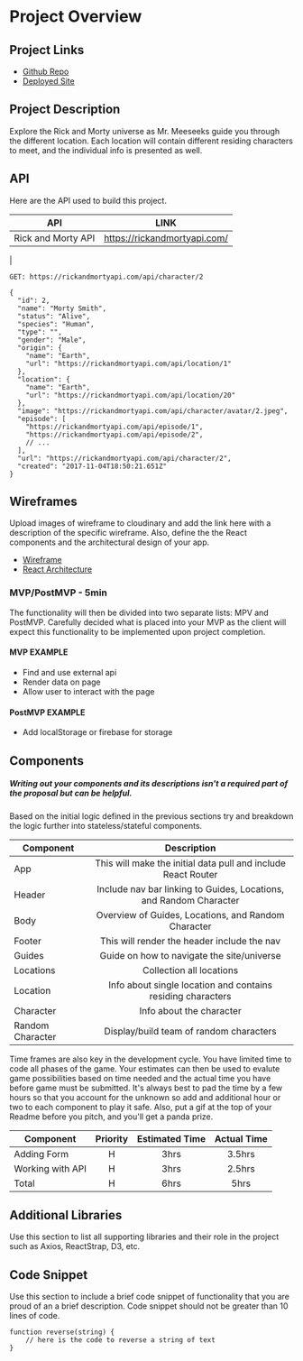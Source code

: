 # Project Overview

## Project Links

- [Github Repo](https://github.com/philaung96/rick-and-morty-universe)
- [Deployed Site]()

## Project Description

Explore the Rick and Morty universe as Mr. Meeseeks guide you through the different location. Each location will contain different residing characters to meet, and the individual info is presented as well.

## API

Here are the API used to build this project.

| API                |             LINK             |
| ------------------ | :--------------------------: |
| Rick and Morty API | https://rickandmortyapi.com/ |

|

```
GET: https://rickandmortyapi.com/api/character/2

{
  "id": 2,
  "name": "Morty Smith",
  "status": "Alive",
  "species": "Human",
  "type": "",
  "gender": "Male",
  "origin": {
    "name": "Earth",
    "url": "https://rickandmortyapi.com/api/location/1"
  },
  "location": {
    "name": "Earth",
    "url": "https://rickandmortyapi.com/api/location/20"
  },
  "image": "https://rickandmortyapi.com/api/character/avatar/2.jpeg",
  "episode": [
    "https://rickandmortyapi.com/api/episode/1",
    "https://rickandmortyapi.com/api/episode/2",
    // ...
  ],
  "url": "https://rickandmortyapi.com/api/character/2",
  "created": "2017-11-04T18:50:21.651Z"
}
```

## Wireframes

Upload images of wireframe to cloudinary and add the link here with a description of the specific wireframe. Also, define the the React components and the architectural design of your app.

- [Wireframe]()
- [React Architecture](https://imgur.com/a/XX6T3Ax)

### MVP/PostMVP - 5min

The functionality will then be divided into two separate lists: MPV and PostMVP. Carefully decided what is placed into your MVP as the client will expect this functionality to be implemented upon project completion.

#### MVP EXAMPLE

- Find and use external api
- Render data on page
- Allow user to interact with the page

#### PostMVP EXAMPLE

- Add localStorage or firebase for storage

## Components

##### Writing out your components and its descriptions isn't a required part of the proposal but can be helpful.

Based on the initial logic defined in the previous sections try and breakdown the logic further into stateless/stateful components.

| Component        |                            Description                             |
| ---------------- | :----------------------------------------------------------------: |
| App              |   This will make the initial data pull and include React Router    |
| Header           | Include nav bar linking to Guides, Locations, and Random Character |
| Body             |        Overview of Guides, Locations, and Random Character         |
| Footer           |            This will render the header include the nav             |
| Guides           |             Guide on how to navigate the site/universe             |
| Locations        |                      Collection all locations                      |
| Location         |    Info about single location and contains residing characters     |
| Character        |                      Info about the character                      |
| Random Character |              Display/build team of random characters              |

Time frames are also key in the development cycle. You have limited time to code all phases of the game. Your estimates can then be used to evalute game possibilities based on time needed and the actual time you have before game must be submitted. It's always best to pad the time by a few hours so that you account for the unknown so add and additional hour or two to each component to play it safe. Also, put a gif at the top of your Readme before you pitch, and you'll get a panda prize.

| Component        | Priority | Estimated Time | Actual Time |
| ---------------- | :------: | :------------: | :---------: |
| Adding Form      |    H     |      3hrs      |   3.5hrs    |
| Working with API |    H     |      3hrs      |   2.5hrs    |
| Total            |    H     |      6hrs      |    5hrs     |

## Additional Libraries

Use this section to list all supporting libraries and their role in the project such as Axios, ReactStrap, D3, etc.

## Code Snippet

Use this section to include a brief code snippet of functionality that you are proud of an a brief description. Code snippet should not be greater than 10 lines of code.

```
function reverse(string) {
	// here is the code to reverse a string of text
}
```
